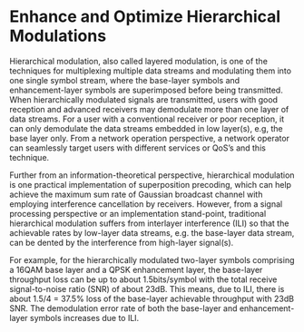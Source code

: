 # Enhance and Optimize Hierarchical Modulations
Hierarchical modulation, also called layered modulation, is one of the techniques for multiplexing multiple data streams and modulating them into one single symbol stream, where the base-layer symbols and enhancement-layer symbols are superimposed before being transmitted. When hierarchically modulated signals are transmitted, users with good reception and advanced receivers may demodulate more than one layer of data streams. For a user with a conventional receiver or poor reception, it can only demodulate the data streams embedded in low layer(s), e.g, the base layer only. From a network operation perspective, a network operator can seamlessly target users with different services or QoS’s and this technique. 

Further from an information-theoretical perspective, hierarchical modulation is one practical implementation of superposition precoding, which can help achieve the maximum sum rate of Gaussian broadcast channel with employing interference cancellation by receivers. However, from a signal processing perspective or an implementation stand-point, traditional hierarchical modulation suffers from interlayer interference (ILI) so that the achievable rates by low-layer data streams, e.g. the base-layer data stream, can be dented by the interference from high-layer signal(s).

For example, for the hierarchically modulated two-layer symbols comprising a 16QAM base layer and a QPSK enhancement layer, the base-layer throughput loss can be up to about 1.5bits/symbol with the total receive signal-to-noise ratio (SNR) of about 23dB. This means, due to ILI, there is about 1.5/4 = 37.5% loss of the base-layer achievable throughput with 23dB SNR. The demodulation error rate of both the base-layer and enhancement-layer symbols increases due to ILI. 
